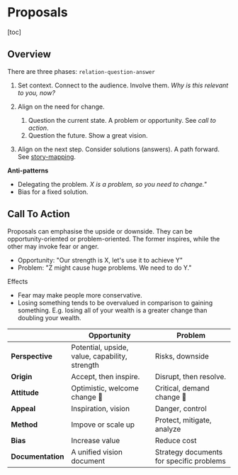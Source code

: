 # Proposals

[toc]

## Overview

There are three phases: `relation-question-answer`

1. Set context. Connect to the audience. Involve them. *Why is this relevant to you, now?*
2. Align on the need for change.
   1. Question the current state. A problem or opportunity. See *call to action*.
   2. Question the future. Show a great vision.

3. Align on the next step. Consider solutions (answers). A path forward. See [story-mapping](../labour/story-mapping.md).



**Anti-patterns**

- Delegating the problem. *X is a problem, so you need to change."*
- Bias for a fixed solution.



## Call To Action

Proposals can emphasise the upside or downside. They can be opportunity-oriented or problem-oriented. The former inspires, while the other may invoke fear or anger.

- Opportunity: "Our strength is X, let's use it to achieve Y" 
- Problem: "Z might cause huge problems. We need to do Y."

Effects

- Fear may make people more conservative.
- Losing something tends to be overvalued in comparison to gaining something. E.g. losing all of your wealth is a greater change than doubling your wealth.

|                   | Opportunity                                    | Problem                                  |
| ----------------- | ---------------------------------------------- | ---------------------------------------- |
| **Perspective**   | Potential, upside, value, capability, strength | Risks, downside                          |
| **Origin**        | Accept, then inspire.                          | Disrupt, then resolve.                   |
| **Attitude**      | Optimistic, welcome change 🫴                   | Critical, demand change 🫳                |
| **Appeal**        | Inspiration, vision                            | Danger, control                          |
| **Method**        | Impove or scale up                             | Protect, mitigate, analyze               |
| **Bias**          | Increase value                                 | Reduce cost                              |
| **Documentation** | A unified vision document                      | Strategy documents for specific problems |

